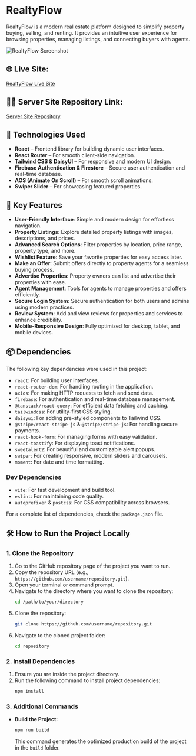 # RealtyFlow

RealtyFlow is a modern real estate platform designed to simplify property buying, selling, and renting. It provides an intuitive user experience for browsing properties, managing listings, and connecting buyers with agents.

![RealtyFlow Screenshot](https://i.ibb.co.com/gMgy12qH/Realty-Flow-Real-Estate-Platfordsm-01-20-2025-06-58-PM.png) <!-- Add your screenshot link here -->

## 🌐 Live Site:

[RealtyFlow Live Site](https://realty-flow-platform.web.app/)

## 🧑‍🚀 Server Site Repository Link:

[Server Site Repository](https://realty-flow-platform.web.app/)

## 🚀 Technologies Used

- **React** – Frontend library for building dynamic user interfaces.
- **React Router** – For smooth client-side navigation.
- **Tailwind CSS & DaisyUI** – For responsive and modern UI design.
- **Firebase Authentication & Firestore** – Secure user authentication and real-time database.
- **AOS (Animate On Scroll)** – For smooth scroll animations.
- **Swiper Slider** – For showcasing featured properties.

## 🔑 Key Features

- **User-Friendly Interface**: Simple and modern design for effortless navigation.
- **Property Listings**: Explore detailed property listings with images, descriptions, and prices.
- **Advanced Search Options**: Filter properties by location, price range, property type, and more.
- **Wishlist Feature**: Save your favorite properties for easy access later.
- **Make an Offer**: Submit offers directly to property agents for a seamless buying process.
- **Advertise Properties**: Property owners can list and advertise their properties with ease.
- **Agent Management**: Tools for agents to manage properties and offers efficiently.
- **Secure Login System**: Secure authentication for both users and admins using modern practices.
- **Review System**: Add and view reviews for properties and services to enhance credibility.
- **Mobile-Responsive Design**: Fully optimized for desktop, tablet, and mobile devices.

## 📦 Dependencies

The following key dependencies were used in this project:

- `react`: For building user interfaces.
- `react-router-dom`: For handling routing in the application.
- `axios`: For making HTTP requests to fetch and send data.
- `firebase`: For authentication and real-time database management.
- `@tanstack/react-query`: For efficient data fetching and caching.
- `tailwindcss`: For utility-first CSS styling.
- `daisyui`: For adding pre-styled components to Tailwind CSS.
- `@stripe/react-stripe-js` & `@stripe/stripe-js`: For handling secure payments.
- `react-hook-form`: For managing forms with easy validation.
- `react-toastify`: For displaying toast notifications.
- `sweetalert2`: For beautiful and customizable alert popups.
- `swiper`: For creating responsive, modern sliders and carousels.
- `moment`: For date and time formatting.

### Dev Dependencies

- `vite`: For fast development and build tool.
- `eslint`: For maintaining code quality.
- `autoprefixer` & `postcss`: For CSS compatibility across browsers.

For a complete list of dependencies, check the `package.json` file.

## 🛠️ How to Run the Project Locally

### 1. Clone the Repository

1. Go to the GitHub repository page of the project you want to run.
2. Copy the repository URL (e.g., `https://github.com/username/repository.git`).
3. Open your terminal or command prompt.
4. Navigate to the directory where you want to clone the repository:
   ```bash
   cd /path/to/your/directory
   ```
5. Clone the repository:
   ```bash
   git clone https://github.com/username/repository.git
   ```
6. Navigate to the cloned project folder:
   ```bash
   cd repository
   ```

### 2. Install Dependencies

1. Ensure you are inside the project directory.
2. Run the following command to install project dependencies:
   ```bash
   npm install
   ```

### 3. Additional Commands

- **Build the Project:**
  ```bash
  npm run build
  ```
  This command generates the optimized production build of the project in the `build` folder.
